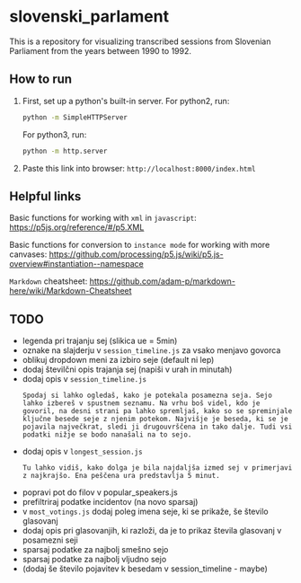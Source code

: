 # slovenski_parlament

This is a repository for visualizing transcribed sessions from Slovenian Parliament from the years between 1990 to 1992.

## How to run

1. First, set up a python's built-in server. For python2, run:

    ```cmd
    python -m SimpleHTTPServer
    ```

    For python3, run:

    ```cmd
    python -m http.server
    ```

2. Paste this link into browser: `http://localhost:8000/index.html`

## Helpful links

Basic functions for working with `xml` in `javascript`: <https://p5js.org/reference/#/p5.XML>  

Basic functions for conversion to `instance mode` for working with more canvases: https://github.com/processing/p5.js/wiki/p5.js-overview#instantiation--namespace

`Markdown` cheatsheet: <https://github.com/adam-p/markdown-here/wiki/Markdown-Cheatsheet>

## TODO

- legenda pri trajanju sej (slikica ue = 5min)
- oznake na slajderju v `session_timeline.js` za vsako menjavo govorca
- oblikuj dropdown meni za izbiro seje (default ni lep)
- dodaj številčni opis trajanja sej (napiši v urah in minutah)
- dodaj opis v `session_timeline.js`
    ```
    Spodaj si lahko ogledaš, kako je potekala posamezna seja. Sejo lahko izbereš v spustnem seznamu. Na vrhu boš videl, kdo je govoril, na desni strani pa lahko spremljaš, kako so se spreminjale ključne besede seje z njenim potekom. Najvišje je beseda, ki se je pojavila največkrat, sledi ji drugouvrščena in tako dalje. Tudi vsi podatki nižje se bodo nanašali na to sejo.
    ```
- dodaj opis v `longest_session.js`
    ```
    Tu lahko vidiš, kako dolga je bila najdaljša izmed sej v primerjavi z najkrajšo. Ena peščena ura predstavlja 5 minut.
    ```
- popravi pot do filov v popular_speakers.js
- prefiltriraj podatke incidentov (na novo sparsaj)
- v `most_votings.js` dodaj poleg imena seje, ki se prikaže, še število glasovanj
- dodaj opis pri glasovanjih, ki razloži, da je to prikaz števila glasovanj v posamezni seji
- sparsaj podatke za najbolj smešno sejo
- sparsaj podatke za najbolj vljudno sejo
- (dodaj še število pojavitev k besedam v session_timeline - maybe)
